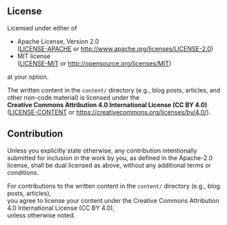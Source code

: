 ## License

Licensed under either of

- Apache License, Version 2.0  
  ([LICENSE-APACHE](LICENSE-APACHE) or http://www.apache.org/licenses/LICENSE-2.0)
- MIT license  
  ([LICENSE-MIT](LICENSE-MIT) or http://opensource.org/licenses/MIT)

at your option.

The written content in the `content/` directory (e.g., blog posts, articles, and other non-code material) is licensed under the  
**Creative Commons Attribution 4.0 International License (CC BY 4.0)**  
([LICENSE-CONTENT](content/LICENSE) or https://creativecommons.org/licenses/by/4.0/).

## Contribution

Unless you explicitly state otherwise, any contribution intentionally submitted
for inclusion in the work by you, as defined in the Apache-2.0 license, shall be
dual licensed as above, without any additional terms or conditions.

For contributions to the written content in the `content/` directory (e.g., blog posts, articles),  
you agree to license your content under the Creative Commons Attribution 4.0 International License (CC BY 4.0),  
unless otherwise noted.
